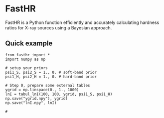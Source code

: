 FastHR
======

FastHR is a Python function efficiently and accurately calculating hardness ratios for X-ray sources using a Bayesian approach.

Quick example
-------------

	from fasthr import *
	import numpy as np
	
	# setup your priors
	psi1_S, psi2_S = 1., 0. # soft-band prior
	psi1_H, psi2_H = 1., 0. # hard-band prior
	
	# Step 0, prepare some external tables
	ygrid = np.linspace(0., 1., 1000)
	lnI = tabul_lnI(100, 100, ygrid, psi1_S, psi1_H)
	np.save("ygrid.npy"), ygrid)
	np.save("lnI.npy", lnI)
	
	# 